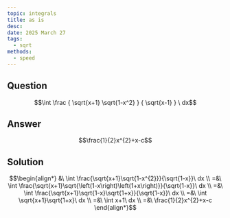 ```yaml
---
topic: integrals
title: as is
desc: 
date: 2025 March 27
tags:
  - sqrt
methods:
  - speed
---
```



## Question
```math
\int
  \frac
    { \sqrt{x+1} \sqrt{1-x^2} }
    { \sqrt{x-1} }
\ dx
```


## Answer
```math
\frac{1}{2}x^{2}+x-c
```


## Solution

```math
\begin{align*}
  &\ \int \frac{\sqrt{x+1}\sqrt{1-x^{2}}}{\sqrt{1-x}}\ dx
  \\ =&\ \int \frac{\sqrt{x+1}\sqrt{\left(1-x\right)\left(1+x\right)}}{\sqrt{1-x}}\ dx
  \\ =&\ \int \frac{\sqrt{x+1}\sqrt{1-x}\sqrt{1+x}}{\sqrt{1-x}}\ dx
  \\ =&\ \int \sqrt{x+1}\sqrt{1+x}\ dx
  \\ =&\ \int x+1\ dx
  \\ =&\ \frac{1}{2}x^{2}+x-c
\end{align*}
```
